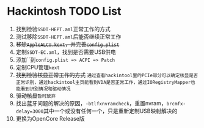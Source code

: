 # Hackintosh TODO List

1. 找到检验`SSDT-HEPT.aml`正常工作的方式
2. 测试移除`SSDT-HEPT.aml`后能否继续正常工作
3. <del>移除`AppleALCU.kext`，并完善`config.plist`</del>
4. 定制`SSDT-EC.aml`，找到是否需要USB供电
5. 添加\`\`到`config.plist => ACPI => Patch`
6. 定制CPU管理`kext`
7. <del>找到检验核显正常工作的方式</del> `通过查看hackintool里的PCIe部分可以确定核显是否正常识别，通过hackintool主页能看到VDA是否正常工作，通过IORegistryMapper也能看到识别情况和驱动情况`
7. <del>驱动核显</del>`暂时放弃`
7. 找出蓝牙问题的解决的原因，`-btlfxnvramcheck`，重置nvram，`brcmfx-delay=3000`其中一个或没有任何一个，只是重新定制USB映射解决的
8. 更换为OpenCore Release版

